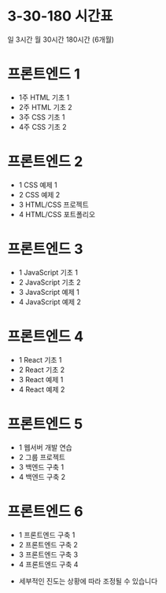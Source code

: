 # 3-30-180 시간표 
일 3시간
월 30시간
180시간 (6개월)

# 프론트엔드 1
- 1주 HTML 기초 1 
- 2주 HTML 기초 2
- 3주 CSS 기초 1
- 4주 CSS 기초 2 

# 프론트엔드 2
- 1 CSS 예제 1 
- 2 CSS 예제 2 
- 3 HTML/CSS 프로젝트 
- 4 HTML/CSS 포트폴리오

# 프론트엔드 3
- 1 JavaScript 기초 1 
- 2 JavaScript 기초 2 
- 3 JavaScript 예제 1 
- 4 JavaScript 예제 2

# 프론트엔드 4
- 1 React 기초 1
- 2 React 기초 2
- 3 React 예제 1
- 4 React 예제 2

# 프론트엔드 5
- 1 웹서버 개발 연습
- 2 그룹 프로젝트
- 3 백엔드 구축 1
- 4 백엔드 구축 2

# 프론트엔드 6
- 1 프론트엔드 구축 1
- 2 프론트엔드 구축 2
- 3 프론트엔드 구축 3
- 4 프론트엔드 구축 4

* 세부적인 진도는 상황에 따라 조정될 수 있습니다